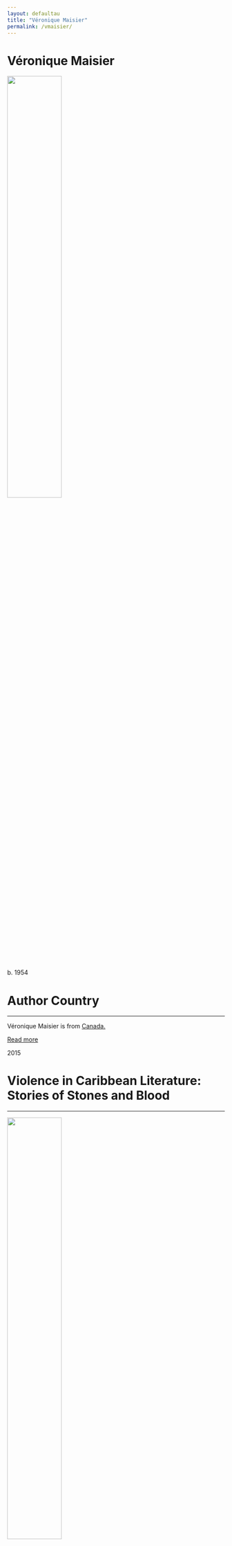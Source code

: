 ```yaml
---
layout: defaultau
title: "Véronique Maisier"
permalink: /vmaisier/
---
```

<!-- partial:index.partial.html -->
<div class="content">
    <h1>Véronique Maisier</h1>
    <div class="quote">
        <div><img src="https://4.bp.blogspot.com/-h_oAfs0Fbh4/WJtwbqH4d4I/AAAAAAAACgs/5ymYPvCLkmku8CosAGKkOdz-YQOp_oCqgCLcB/s320/Veronique%2BMaisier.jpeg" height="50%" width = "50%" class="logo"></div>
    </div>
    <div class="timeline">
        <div style="padding-bottom:100px;"></div>
        <div class="block">
            <div class="date right"><p class="right">b. 1954</p></div>
            <div class="dot"></div>
            <div class="left first">
            <div class="author_country">
                <h1>Author Country</h1><hr>
            <div class="aclocation">   <p>Véronique Maisier is from <a href="{{ site.baseurl }}/24">Canada.</a></p> </div>
                <div class="acreadmore"> <a href="NA" target="_blank">Read more</a></div>
            </div>
            </div>
        </div>
        <div class="block">
            <div class="date left"><p class="left">2015</p></div>
            <div class="dot"></div>
            <div class="right hide">
                <h1>Violence in Caribbean Literature: Stories of Stones and Blood</h1><hr>
                <p><img src="https://m.media-amazon.com/images/I/41jhCa4Mc0L.jpg" height="50%" width = "50%"></p>
                <p>
                Language: English<br/>
                Publisher: Lexington Books<br/>
                Pub_location: Lanham, MD, United States<br/>
                Genre: Nonfiction<br/>
                Length: 141</p>
            </div>
        </div>
  <!-- partial -->
<script src='https://cdnjs.cloudflare.com/ajax/libs/jquery/3.1.1/jquery.min.js'></script><script  src="{{ site.baseurl }}/assets/js/authorscript.js"></script>
